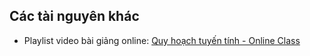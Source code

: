 ## Các tài nguyên khác

* Playlist video bài giảng online: [Quy hoạch tuyến tính - Online Class](https://www.youtube.com/playlist?list=PLD-uU9PUNiZaAInnmcm6fiYGogXM6GM8y)